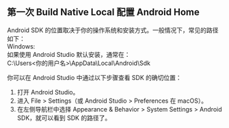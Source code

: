 ## 第一次 Build Native Local 配置 Android Home
Android SDK 的位置取决于你的操作系统和安装方式。一般情况下，常见的路径如下：  
Windows:  
如果使用 Android Studio 默认安装，通常在：  
C:\Users\<你的用户名>\AppData\Local\Android\Sdk

你可以在 Android Studio 中通过以下步骤查看 SDK 的确切位置：
1. 打开 Android Studio。
2. 进入 File > Settings（或 Android Studio > Preferences 在 macOS）。
3. 在左侧导航栏中选择 Appearance & Behavior > System Settings > Android SDK，就可以看到 SDK 的路径了。